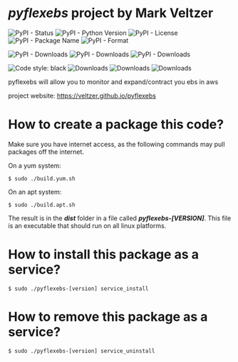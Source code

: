 
# *pyflexebs* project by Mark Veltzer

![PyPI - Status](https://img.shields.io/pypi/status/pyflexebs)
![PyPI - Python Version](https://img.shields.io/pypi/pyversions/pyflexebs)
![PyPI - License](https://img.shields.io/pypi/l/pyflexebs)
![PyPI - Package Name](https://img.shields.io/pypi/v/pyflexebs)
![PyPI - Format](https://img.shields.io/pypi/format/pyflexebs)

![PyPI - Downloads](https://img.shields.io/pypi/dd/pyflexebs)
![PyPI - Downloads](https://img.shields.io/pypi/dw/pyflexebs)
![PyPI - Downloads](https://img.shields.io/pypi/dm/pyflexebs)

![Code style: black](https://img.shields.io/badge/code%20style-black-000000.svg)
![Downloads](https://pepy.tech/badge/pyflexebs)
![Downloads](https://pepy.tech/badge/pyflexebs/month)
![Downloads](https://pepy.tech/badge/pyflexebs/week)


pyflexebs will allow you to monitor and expand/contract you ebs in aws

project website: <https://veltzer.github.io/pyflexebs>

# How to create a package this code?

Make sure you have internet access, as the following commands may pull packages off the internet.

On a yum system:

    $ sudo ./build.yum.sh

On an apt system:
    
    $ sudo ./build.apt.sh

The result is in the ***dist*** folder in a file called ***pyflexebs-[VERSION]***.
This file is an executable that should run on all linux platforms.


# How to install this package as a service?

    $ sudo ./pyflexebs-[version] service_install


# How to remove this package as a service?

    $ sudo ./pyflexebs-[version] service_uninstall

